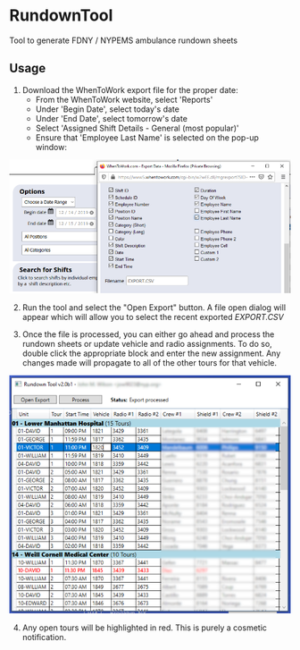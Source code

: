 # RundownTool
Tool to generate FDNY / NYPEMS ambulance rundown sheets

## Usage
1. Download the WhenToWork export file for the proper date:
    * From the WhenToWork website, select 'Reports'
    * Under 'Begin Date', select today's date
    * Under 'End Date', select tomorrow's date
    * Select 'Assigned Shift Details - General (most popular)'
    * Ensure that 'Employee Last Name' is selected on the pop-up window:

![img](Images/rdt_1.png)

2. Run the tool and select the "Open Export" button.  A file open dialog will appear which will allow you to select the recent exported <i>EXPORT.CSV</i>

3. Once the file is processed, you can either go ahead and process the rundown sheets or update vehicle and radio assignments.  To do so, double click the appropriate block and enter the new assignment.  Any changes made will propagate to all of the other tours for that vehicle.

![img](Images/rdt_2.png)

4. Any open tours will be highlighted in red.  This is purely a cosmetic notification.
